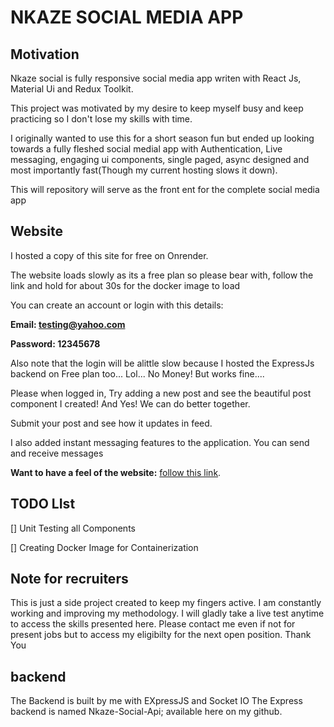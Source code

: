 # NKAZE SOCIAL MEDIA APP

## Motivation

Nkaze social is fully responsive social media app writen with React Js, Material Ui and Redux Toolkit.

This project was motivated by my desire to keep myself busy and keep practicing so I don't lose my skills with time. 

I originally wanted to use this for a short season fun but ended up looking towards a fully fleshed social medial app with Authentication, Live messaging, engaging ui components, single paged, async designed and most importantly fast(Though my current hosting slows it down). 

This will repository will serve as the front ent for the complete social media app

## Website
I hosted a copy of this site for free on Onrender. 


The website loads slowly as its a free plan so please bear with, follow the link and hold for about 30s for the docker image to load


You can create an account or login with this details: 


**Email: testing@yahoo.com**


**Password: 12345678**


Also note that the login will be alittle slow because I hosted the ExpressJs backend on Free plan too... Lol... No Money! But works fine....


Please when logged in, Try adding a new post and see the beautiful post component I created! And Yes! We can do better together.


Submit your post and see how it updates in feed.


I also added instant messaging features to the application. You can send and receive messages

**Want to have a feel of the website:** [follow this link](https://nkaze-social.onrender.com/).


## TODO LIst
[] Unit Testing all Components


[] Creating Docker Image for Containerization

## Note for recruiters

This is just a side project created to keep my fingers active. I am constantly working and improving my methodology. I will gladly take a live test anytime to access the skills presented here. Please contact me even if not for present jobs but to access my eligibilty for the next open position. Thank You

## backend

The Backend is built by me with EXpressJS and Socket IO
The Express backend is named Nkaze-Social-Api; available here on my github. 
